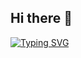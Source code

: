## Hi there 👋
[![Typing SVG](https://readme-typing-svg.demolab.com?font=Fira+Code&duration=2000&pause=1000&multiline=true&random=false&width=435&height=60&lines=I'm+Vasudha+Varshney+;+NodeJs+Backend+Developer+)](https://git.io/typing-svg)
